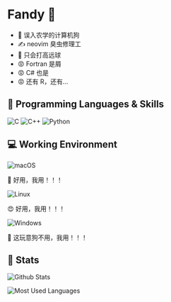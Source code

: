 # Fandy 🏸️
  - 🐶 误入农学的计算机狗
  - ✍️ neovim 臭虫修理工
  - 🏸️ 只会打高远球
  - 😡 Fortran 是屑
  - 😡 C# 也是
  - 😡 还有 R，还有...
  
## 🧐 Programming Languages & Skills

![C](https://img.shields.io/badge/-C-a8b9cc?style=flat-square&logo=C&logoColor=fff)
![C++](https://img.shields.io/badge/-C%2b%2b-00599c?style=flat-square&logo=C%2b%2b&logoColor=fff)
![Python](https://img.shields.io/badge/-Python-3776ab?style=flat-square&logo=python&logoColor=fff)

## 💻 Working Environment

![macOS](https://img.shields.io/badge/macOS-%23.svg?style=flat-square&logo=apple&color=000000&logoColor=white)

🎉  好用，我用！！！

![Linux](https://img.shields.io/badge/Linux-%23.svg?style=flat-square&logo=linux&color=FCC624&logoColor=black)

😍  好用，我用！！！

![Windows](https://img.shields.io/badge/Windows-%23.svg?style=flat-square&logo=windows&color=0078D6&logoColor=white)

🐶  这玩意狗不用，我用！！！

## 🤔️ Stats
![Github Stats](https://github-readme-stats.vercel.app/api?username=d11638104&show_icons=true&theme=dark&count_private=true)


![Most Used Languages](https://github-readme-stats.vercel.app/api/top-langs/?username=d11638104&theme=dark&layout=compact)

<!--
**d11638104/d11638104** is a ✨ _special_ ✨ repository because its `README.md` (this file) appears on your GitHub profile.

Here are some ideas to get you started:

- 🔭 I’m currently working on ...
- 🌱 I’m currently learning ...
- 👯 I’m looking to collaborate on ...
- 🤔 I’m looking for help with ...
- 💬 Ask me about ...
- 📫 How to reach me: ...
- 😄 Pronouns: ...
- ⚡ Fun fact: ...
-->
